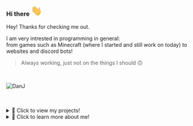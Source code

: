 ### Hi there <img src="https://raw.githubusercontent.com/JokingChicken/JokingChicken/master/wave_hand.gif" width="30px">

Hey! Thanks for checking me out.   

I am very intrested in programming in general:   
from games such as Minecraft (where I started and still work on today) to websites and discord bots!
  
  > Always working, just not on the things I should 🙃

<br>
<p align="left"> <img src="https://komarev.com/ghpvc/?username=JokingChicken" alt="DanJ" /> </p>
<br>
<br>

<details>
	<summary>📁 Click to view my projects!</summary>
	<br>

	## 🛠️ projects:
	 - AudioSwitcher_v1: program written in c# that can switch audio devices with a key shortcut: [see here](https://github.com/JokingChicken/AudioSwitcher_v1)
	 - Axoid: group of friends developing cool ways to run the interweb! (nothing public as of yet)
	 - Nothing else here? `Currently I have my other projects on private. This is because I want to clean them up and make them perfect before I set them to Public.👌`

</details>

<details>
	<summary>🤙 Click to learn more about me!</summary>

	<p>&nbsp;<img align="center" src="https://github-readme-stats.vercel.app/api?username=JokingChicken&show_icons=true" alt="JokingChicken" /></p>


	## 🔭 I’m currently working on

	I work on many projects! It varies wildly depending on what I'm feeling. right now I am working on my website: [Axoid.net !](https://axoid.net)

	## 🌱 I’m currently learning

	I'm learning [Rust](https://www.rust-lang.org/). but also still learning new things on Typescript, CSharp, Python and Java.  
	Every time I learn something new I always find out there's so much more I don't know. I do plan on learning more languages! (like [go](https://go.dev/))

	## ⚡ Fun fact:

	I have a chicken that is over 14 years old.  
	And even though that is old for chickens, she is still teeming with life!!

</details>
